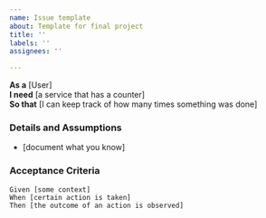 ```yaml
---
name: Issue template
about: Template for final project
title: ''
labels: ''
assignees: ''

---
```


**As a** [User]  
 **I need** [a service that has a counter]  
 **So that** [I can keep track of how many times something was done]  
   
 ### Details and Assumptions
 * [document what you know]
   
 ### Acceptance Criteria  
   
 ```gherkin
 Given [some context]
 When [certain action is taken]
 Then [the outcome of an action is observed]
